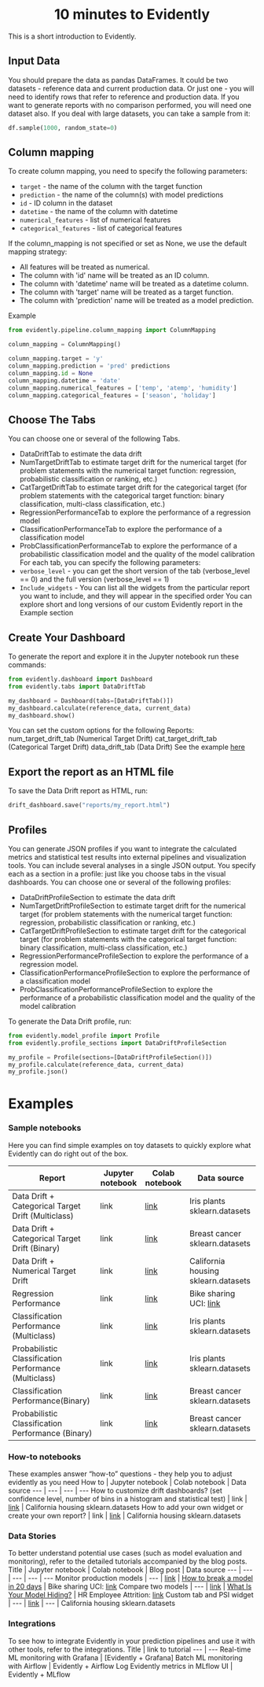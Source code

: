 <h1 align="center">10 minutes to Evidently</h1>

This is a short introduction to Evidently. 

## Input Data

You should prepare the data as pandas DataFrames. It could be two datasets - reference data and current production data. Or just one - you will need to identify rows that refer to reference and production data. If you want to generate reports with no comparison performed, you will need one dataset also.
If you deal with large datasets, you can take a sample from it:

```python
df.sample(1000, random_state=0) 
```
## Column mapping
To create column mapping, you need to specify the following parameters:
* `target` - the name of the column with the target function
* `prediction` - the name of the column(s) with model predictions
* `id` - ID column in the dataset
* `datetime` - the name of the column with datetime
* `numerical_features` - list of numerical features
* `categorical_features` - list of categorical features

If the column_mapping is not specified or set as None, we use the default mapping strategy:
* All features will be treated as numerical.
* The column with 'id' name will be treated as an ID column.
* The column with 'datetime' name will be treated as a datetime column.
* The column with 'target' name will be treated as a target function.
* The column with 'prediction' name will be treated as a model prediction.

Example 
```python
from evidently.pipeline.column_mapping import ColumnMapping

column_mapping = ColumnMapping()

column_mapping.target = 'y'
column_mapping.prediction = 'pred' predictions
column_mapping.id = None 
column_mapping.datetime = 'date' 
column_mapping.numerical_features = ['temp', 'atemp', 'humidity'] 
column_mapping.categorical_features = ['season', 'holiday'] 
```

## Choose The Tabs
You can choose one or several of the following Tabs.
* DataDriftTab to estimate the data drift
* NumTargetDriftTab to estimate target drift for the numerical target (for problem statements with the numerical target function: regression, probabilistic classification or ranking, etc.)
* CatTargetDriftTab to estimate target drift for the categorical target (for problem statements with the categorical target function: binary classification, multi-class classification, etc.)
* RegressionPerformanceTab to explore the performance of a regression model
* ClassificationPerformanceTab to explore the performance of a classification model
* ProbClassificationPerformanceTab to explore the performance of a probabilistic classification model and the quality of the model calibration
For each tab, you can specify the following parameters:
* `verbose_level` - you can get the short version of the tab (verbose_level == 0) and the full version (verbose_level == 1) 
* `Include_widgets` - You can list all the widgets from the particular report you want to include, and they will appear in the specified order
You can explore short and long versions of our custom Evidently report in the Example section

## Create Your Dashboard
To generate the report and explore it in the Jupyter notebook run these commands:
```python
from evidently.dashboard import Dashboard
from evidently.tabs import DataDriftTab

my_dashboard = Dashboard(tabs=[DataDriftTab()])
my_dashboard.calculate(reference_data, current_data)
my_dashboard.show()
```
You can set the custom options for the following Reports: 
num_target_drift_tab (Numerical Target Drift)
cat_target_drift_tab (Categorical Target Drift)
data_drift_tab (Data Drift)
See the example [here](link)

## Export the report as an HTML file
To save the Data Drift report as HTML, run:

```python
drift_dashboard.save("reports/my_report.html")
```

## Profiles

You can generate JSON profiles if you want to integrate the calculated metrics and statistical test results into external pipelines and visualization tools. You can include several analyses in a single JSON output. You specify each as a section in a profile: just like you choose tabs in the visual dashboards.
You can choose one or several of the following profiles:
* DataDriftProfileSection to estimate the data drift
* NumTargetDriftProfileSection to estimate target drift for the numerical target (for problem statements with the numerical target function: regression, probabilistic classification or ranking, etc.)
* CatTargetDriftProfileSection to estimate target drift for the categorical target (for problem statements with the categorical target function: binary classification, multi-class classification, etc.)
* RegressionPerformanceProfileSection to explore the performance of a regression model.
* ClassificationPerformanceProfileSection to explore the performance of a classification model
* ProbClassificationPerformanceProfileSection to explore the performance of a probabilistic classification model and the quality of the model calibration

To generate the Data Drift profile, run:

```python
from evidently.model_profile import Profile
from evidently.profile_sections import DataDriftProfileSection

my_profile = Profile(sections=[DataDriftProfileSection()])
my_profile.calculate(reference_data, current_data) 
my_profile.json()
```
# Examples

### Sample notebooks
Here you can find simple examples on toy datasets to quickly explore what Evidently can do right out of the box.

Report | Jupyter notebook | Colab notebook | Data source 
--- | --- | --- | --- 
Data Drift + Categorical Target Drift (Multiclass) | link | [link](https://colab.research.google.com/drive/1Dd6ZzIgeBYkD_4bqWZ0RAdUpCU0b6Y6H?authuser=2) | Iris plants sklearn.datasets 
Data Drift + Categorical Target Drift (Binary) | link | [link](https://colab.research.google.com/drive/1gpzNuFbhoGc4-DLAPMJofQXrsX7Sqsl5?authuser=2) | Breast cancer sklearn.datasets
Data Drift + Numerical Target Drift | link | [link](https://colab.research.google.com/drive/1TGt-0rA7MiXsxwtKB4eaAGIUwnuZtyxc?authuser=2) | California housing sklearn.datasets 
Regression Performance | link | [link](https://colab.research.google.com/drive/1ONgyDXKMFyt9IYUwLpvfxz9VIZHw-qBJ?authuser=2) | Bike sharing UCI: [link](https://archive.ics.uci.edu/ml/datasets/bike+sharing+dataset)
Classification Performance (Multiclass) | link | [link](https://colab.research.google.com/drive/1pnYbVJEHBqvVmHUXzG-kw-Fr6PqhzRg3?authuser=2) | Iris plants sklearn.datasets 
Probabilistic Classification Performance (Multiclass) | link | [link](https://colab.research.google.com/drive/1UkFaBqOzBseB_UqisvNbsh9hX5w3dpYS?authuser=2) | Iris plants sklearn.datasets 
Classification Performance(Binary) | link | [link](https://colab.research.google.com/drive/1b2kTLUIVJkKJybYeD3ZjpaREr_9dDTpz?authuser=2) | Breast cancer sklearn.datasets
Probabilistic Classification Performance (Binary) | link | [link](https://colab.research.google.com/drive/1sE2H4mFSgtNe34JZMAeC3eLntid6oe1g?authuser=2) | Breast cancer sklearn.datasets

### How-to notebooks
These examples answer “how-to” questions - they help you to adjust evidently as you need
How to | Jupyter notebook | Colab notebook | Data source 
--- | --- | --- | --- 
How to customize drift dashboards? (set confidence level, number of bins in a histogram and statistical test) | link | [link](https://colab.research.google.com/drive/1roAyq4DdxBSGyzp0XmmH0zqOHso6Fd6y?authuser=2) | California housing sklearn.datasets 
How to add your own widget or create your own report? | link | [link](https://colab.research.google.com/drive/1ZYhokqQupQVX0n2boRjyr5cpg_WgFJoL?authuser=2) | California housing sklearn.datasets 

### Data Stories
To better understand potential use cases (such as model evaluation and monitoring), refer to the detailed tutorials accompanied by the blog posts.
Title | Jupyter notebook | Colab notebook | Blog post | Data source 
--- | --- | --- | --- | --- 
Monitor production models | --- | [link](https://colab.research.google.com/drive/1xjAGInfh_LDenTxxTflazsKJp_YKmUiD?authuser=2) | [How to break a model in 20 days](https://evidentlyai.com/blog/tutorial-1-model-analytics-in-production) | Bike sharing UCI: [link](https://archive.ics.uci.edu/ml/datasets/bike+sharing+dataset)
Compare two models | --- | [link](https://colab.research.google.com/drive/12AyNh3RLSEchNx5_V-aFJ1_EnLIKkDfr?authuser=2) | [What Is Your Model Hiding?](https://evidentlyai.com/blog/tutorial-2-model-evaluation-hr-attrition) | HR Employee Attrition: [link](https://www.kaggle.com/pavansubhasht/ibm-hr-analytics-attrition-dataset)
Custom tab and PSI widget | --- | [link](https://colab.research.google.com/drive/1FuXId8p-lCP9Ho_gHeqxAdoxHRuvY9d0?authuser=2) | --- | California housing sklearn.datasets 

### Integrations
To see how to integrate Evidently in your prediction pipelines and use it with other tools, refer to the integrations. 
Title | link to tutorial
--- | ---
Real-time ML monitoring with Grafana | [Evidently + Grafana]
Batch ML monitoring with Airflow | Evidently + Airflow
Log Evidently metrics in MLflow UI | Evidently + MLflow
